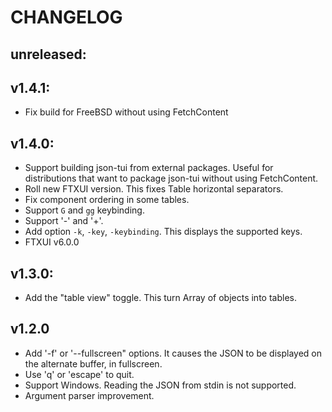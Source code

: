 CHANGELOG
=========

unreleased:
-----------

v1.4.1:
-------
- Fix build for FreeBSD without using FetchContent

v1.4.0:
-----------
- Support building json-tui from external packages. Useful for distributions that
    want to package json-tui without using FetchContent.
- Roll new FTXUI version. This fixes Table horizontal separators.
- Fix component ordering in some tables.
- Support `G` and `gg` keybinding.
- Support '-' and '+'.
- Add option `-k`, `-key`, `-keybinding`. This displays the supported keys.
- FTXUI v6.0.0

v1.3.0:
-------
- Add the "table view" toggle. This turn Array of objects into tables.

v1.2.0
------

- Add '-f' or '--fullscreen" options. It causes the JSON to be displayed on the
  alternate buffer, in fullscreen.
- Use 'q' or 'escape' to quit.
- Support Windows. Reading the JSON from stdin is not supported.
- Argument parser improvement.
